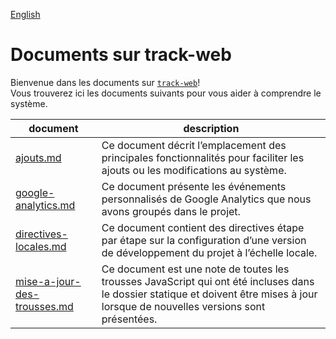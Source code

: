 [English](../en)

# Documents sur track-web

Bienvenue dans les documents sur [`track-web`](https://github.com/cds-snc/track-web)!  
Vous trouverez ici les documents suivants pour vous aider à comprendre le système.

| document | description |
| -------- | ----------- |
| [ajouts.md](ajouts.md) | Ce document décrit l’emplacement des principales fonctionnalités pour faciliter les ajouts ou les modifications au système. |
| [google-analytics.md](google-analytics.md) | Ce document présente les événements personnalisés de Google Analytics que nous avons groupés dans le projet. |
| [directives-locales.md](directives-locales.md) | Ce document contient des directives étape par étape sur la configuration d’une version de développement du projet à l’échelle locale. |
| [mise-a-jour-des-trousses.md](mise-à-jour-des-trousses.md) | Ce document est une note de toutes les trousses JavaScript qui ont été incluses dans le dossier statique et doivent être mises à jour lorsque de nouvelles versions sont présentées. |
